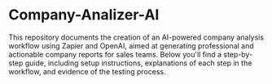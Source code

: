 # Company-Analizer-AI
This repository documents the creation of an AI-powered company analysis workflow using Zapier and OpenAI, aimed at generating professional and actionable company reports for sales teams. Below you'll find a step-by-step guide, including setup instructions, explanations of each step in the workflow, and evidence of the testing process.
